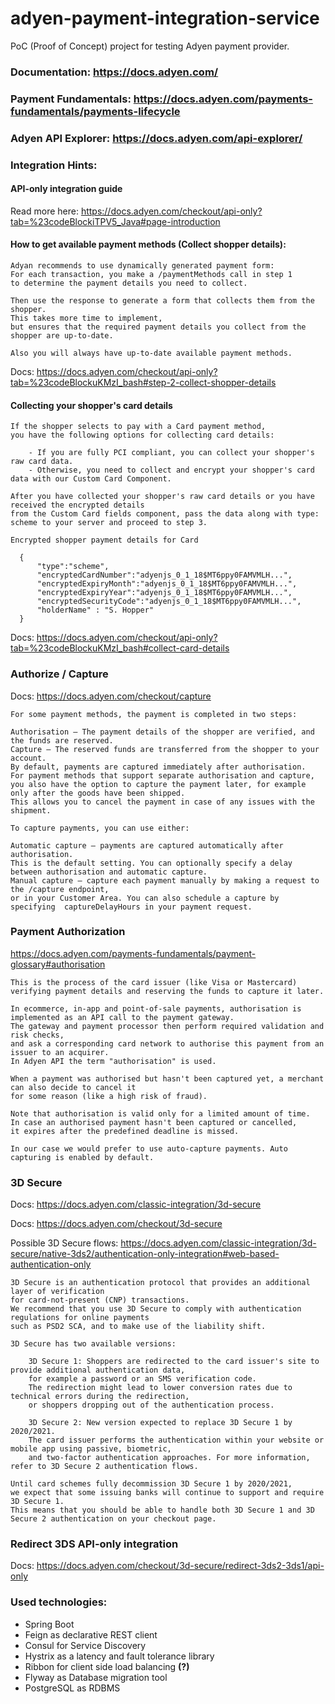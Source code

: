 # adyen-payment-integration-service

PoC (Proof of Concept) project for testing Adyen payment provider.

### Documentation: https://docs.adyen.com/
### Payment Fundamentals: https://docs.adyen.com/payments-fundamentals/payments-lifecycle
### Adyen API Explorer: https://docs.adyen.com/api-explorer/

### Integration Hints:

#### API-only integration guide

Read more here: https://docs.adyen.com/checkout/api-only?tab=%23codeBlockiTPV5_Java#page-introduction

#### How to get available payment methods (Collect shopper details):

    Adyan recommends to use dynamically generated payment form: 
    For each transaction, you make a /paymentMethods call in step 1 
    to determine the payment details you need to collect.
    
    Then use the response to generate a form that collects them from the shopper. 
    This takes more time to implement, 
    but ensures that the required payment details you collect from the shopper are up-to-date.
    
    Also you will always have up-to-date available payment methods.

Docs: https://docs.adyen.com/checkout/api-only?tab=%23codeBlockuKMzI_bash#step-2-collect-shopper-details

#### Collecting your shopper's card details

    If the shopper selects to pay with a Card payment method, 
    you have the following options for collecting card details:

        - If you are fully PCI compliant, you can collect your shopper's raw card data.
        - Otherwise, you need to collect and encrypt your shopper's card data with our Custom Card Component.

    After you have collected your shopper's raw card details or you have received the encrypted details 
    from the Custom Card fields component, pass the data along with type: scheme to your server and proceed to step 3.

    Encrypted shopper payment details for Card

      {
          "type":"scheme",
          "encryptedCardNumber":"adyenjs_0_1_18$MT6ppy0FAMVMLH...",
          "encryptedExpiryMonth":"adyenjs_0_1_18$MT6ppy0FAMVMLH...",
          "encryptedExpiryYear":"adyenjs_0_1_18$MT6ppy0FAMVMLH...",
          "encryptedSecurityCode":"adyenjs_0_1_18$MT6ppy0FAMVMLH...",
          "holderName" : "S. Hopper"
      }

Docs: https://docs.adyen.com/checkout/api-only?tab=%23codeBlockuKMzI_bash#collect-card-details

### Authorize / Capture

Docs: https://docs.adyen.com/checkout/capture

    For some payment methods, the payment is completed in two steps:
    
    Authorisation – The payment details of the shopper are verified, and the funds are reserved.
    Capture – The reserved funds are transferred from the shopper to your account. 
    By default, payments are captured immediately after authorisation. 
    For payment methods that support separate authorisation and capture, 
    you also have the option to capture the payment later, for example only after the goods have been shipped. 
    This allows you to cancel the payment in case of any issues with the shipment. 
    
    To capture payments, you can use either:   
    
    Automatic capture – payments are captured automatically after authorisation. 
    This is the default setting. You can optionally specify a delay between authorisation and automatic capture.
    Manual capture – capture each payment manually by making a request to the /capture endpoint, 
    or in your Customer Area. You can also schedule a capture by specifying  captureDelayHours in your payment request.

### Payment Authorization

https://docs.adyen.com/payments-fundamentals/payment-glossary#authorisation

    This is the process of the card issuer (like Visa or Mastercard) verifying payment details and reserving the funds to capture it later.
    
    In ecommerce, in-app and point-of-sale payments, authorisation is implemented as an API call to the payment gateway. 
    The gateway and payment processor then perform required validation and risk checks, 
    and ask a corresponding card network to authorise this payment from an issuer to an acquirer. 
    In Adyen API the term "authorisation" is used.
    
    When a payment was authorised but hasn't been captured yet, a merchant can also decide to cancel it 
    for some reason (like a high risk of fraud).
    
    Note that authorisation is valid only for a limited amount of time. 
    In case an authorised payment hasn't been captured or cancelled, 
    it expires after the predefined deadline is missed.
    
    In our case we would prefer to use auto-capture payments. Auto capturing is enabled by default.

### 3D Secure

Docs: https://docs.adyen.com/classic-integration/3d-secure

Docs: https://docs.adyen.com/checkout/3d-secure

Possible 3D Secure flows: https://docs.adyen.com/classic-integration/3d-secure/native-3ds2/authentication-only-integration#web-based-authentication-only 

    3D Secure is an authentication protocol that provides an additional layer of verification 
    for card-not-present (CNP) transactions. 
    We recommend that you use 3D Secure to comply with authentication regulations for online payments 
    such as PSD2 SCA, and to make use of the liability shift.
    
    3D Secure has two available versions:
    
        3D Secure 1: Shoppers are redirected to the card issuer's site to provide additional authentication data, 
        for example a password or an SMS verification code. 
        The redirection might lead to lower conversion rates due to technical errors during the redirection, 
        or shoppers dropping out of the authentication process.
        
        3D Secure 2: New version expected to replace 3D Secure 1 by 2020/2021. 
        The card issuer performs the authentication within your website or mobile app using passive, biometric, 
        and two-factor authentication approaches. For more information, refer to 3D Secure 2 authentication flows.

    Until card schemes fully decommission 3D Secure 1 by 2020/2021, 
    we expect that some issuing banks will continue to support and require 3D Secure 1. 
    This means that you should be able to handle both 3D Secure 1 and 3D Secure 2 authentication on your checkout page.

### Redirect 3DS API-only integration

Docs: https://docs.adyen.com/checkout/3d-secure/redirect-3ds2-3ds1/api-only

### Used technologies:

- Spring Boot
- Feign as declarative REST client
- Consul for Service Discovery
- Hystrix as a latency and fault tolerance library
- Ribbon for client side load balancing **(?)**
- Flyway as Database migration tool
- PostgreSQL as RDBMS